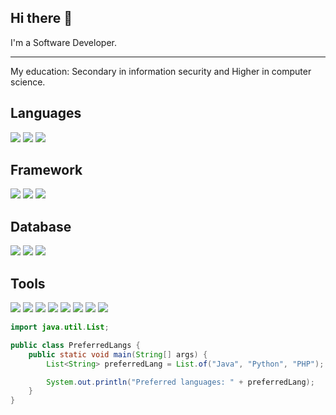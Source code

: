 ## Hi there 👋
I'm a Software Developer.

---

My education: Secondary in information security and Higher in computer science.

## Languages

![](https://img.shields.io/badge/Java-ED8B00?style=for-the-badge&logo=openjdk&logoColor=white)
![](https://img.shields.io/badge/Python-316192?style=for-the-badge&logo=python&logoColor=white)
![](https://img.shields.io/badge/PHP-7B68EE?style=for-the-badge&logo=php&logoColor=white)

## Framework

![](https://img.shields.io/badge/Spring_Boot-6DB33F?style=for-the-badge&logo=springboot&logoColor=white)
![](https://img.shields.io/badge/FLASK-00008B?style=for-the-badge&logo=flask&color=008080)
![](https://img.shields.io/badge/FASTAPI-00008B?style=for-the-badge&logo=fastapi&color=white)

## Database

![](https://img.shields.io/badge/PostgreSQL-316192?style=for-the-badge&logo=postgresql&logoColor=white)
![](https://img.shields.io/badge/sqlite-191970?style=for-the-badge&logo=sqlite&logocolor=white)
![](https://img.shields.io/badge/mysql-B0C4DE?style=for-the-badge&logo=mysql&logocolor=white)

## Tools

![](https://img.shields.io/badge/Linux-FCC624?style=for-the-badge&logo=linux&logoColor=black)
![](https://img.shields.io/badge/Docker-007FFF?style=for-the-badge&logo=docker&logoColor=white)
![](https://img.shields.io/badge/GitHub-000000?style=for-the-badge&logo=GitHub&logoColor=white)
![](https://img.shields.io/badge/Git-F05032?style=for-the-badge&logo=git&logoColor=white)
![](https://img.shields.io/badge/IntelliJ%20IDEA-000000?style=for-the-badge&logo=intellijidea&logoColor=white)
![](https://img.shields.io/badge/Postman-FF6C37?style=for-the-badge&logo=postman&logoColor=white)
![](https://img.shields.io/badge/Gradle-02303A?style=for-the-badge&logo=gradle&logoColor=white)
![](https://img.shields.io/badge/Maven-C71A36?style=for-the-badge&logo=apachemaven&logoColor=white)



```java
import java.util.List;

public class PreferredLangs {
    public static void main(String[] args) {
        List<String> preferredLang = List.of("Java", "Python", "PHP");

        System.out.println("Preferred languages: " + preferredLang);
    }
}
```
